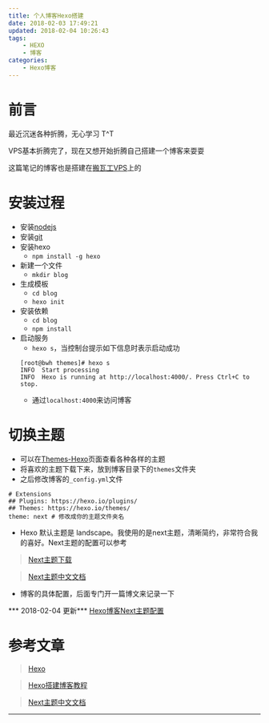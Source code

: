 ```yaml
---
title: 个人博客Hexo搭建
date: 2018-02-03 17:49:21
updated: 2018-02-04 10:26:43
tags:
	- HEXO
	- 博客
categories: 
    - Hexo博客
---
```

# 前言
最近沉迷各种折腾，无心学习 T^T

VPS基本折腾完了，现在又想开始折腾自己搭建一个博客来耍耍

这篇笔记的博客也是搭建在[搬瓦工VPS][1]上的

<!-- more -->

# 安装过程
- 安装[nodejs](http://nodejs.org/)
- 安装[git](http://git-scm.com/)
- 安装hexo
    - `npm install -g hexo`
- 新建一个文件
    - `mkdir blog`
- 生成模板
    - `cd blog`
    - `hexo init`
- 安装依赖
    - `cd blog`
    - `npm install`
- 启动服务
    - `hexo s`，当控制台提示如下信息时表示启动成功
    ```
    [root@bwh themes]# hexo s
    INFO  Start processing
    INFO  Hexo is running at http://localhost:4000/. Press Ctrl+C to stop.
    ```
    - 通过`localhost:4000`来访问博客

# 切换主题
- 可以在[Themes-Hexo](https://hexo.io/themes/)页面查看各种各样的主题
- 将喜欢的主题下载下来，放到博客目录下的`themes`文件夹
- 之后修改博客的`_config.yml`文件
```
# Extensions
## Plugins: https://hexo.io/plugins/
## Themes: https://hexo.io/themes/
theme: next # 修改成你的主题文件夹名
```
- Hexo 默认主题是 landscape。我使用的是next主题，清晰简约，非常符合我的喜好。Next主题的配置可以参考
> [Next主题下载](https://github.com/theme-next/hexo-theme-next/releases)

> [Next主题中文文档](http://theme-next.iissnan.com/)
- 博客的具体配置，后面专门开一篇博文来记录一下

*** 2018-02-04 更新***
[Hexo博客Next主题配置][2]


# 参考文章
> [Hexo](https://hexo.io/)

> [Hexo搭建博客教程](https://thief.one/2017/03/03/Hexo%E6%90%AD%E5%BB%BA%E5%8D%9A%E5%AE%A2%E6%95%99%E7%A8%8B/)

> [Next主题中文文档](http://theme-next.iissnan.com/)

---
[1]: https://bwh1.net/aff.php?aff=24742 "搬瓦工VPS"
[2]: http://blog.winsky.wang/2018/02/04/Hexo%E5%8D%9A%E5%AE%A2Next%E4%B8%BB%E9%A2%98%E9%85%8D%E7%BD%AE/ "Hexo博客Next主题配置"